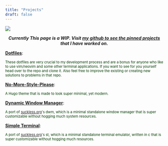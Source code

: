 ```yaml
---
title: "Projects"
draft: false
---
```

![](/img/night.gif)
<center>

***Currently This page is a WIP. Visit [my github to see the pinned projects](https://github.com/iamb4uc) that I have worked on.***

</center>

[**Dotfiles**](https://github.com/iamb4uc/dots.git):
<div style="color: #003a00; font-size: 80%;">
    These dotfiles are very crucial to my development
    process and are a bonus for anyone who like to use
    vim/neovim and some other terminal applications.
    If you want to see for you yourself head over to the
    repo and clone it. Also feel free to improve the
    existing or creating new solutions to problems in
    that repo.
</div>

[**No-More-Style-Please**](https://github.com/iamb4uc/no-more-style-please.git):
<div style="color: #003a00; font-size: 80%;">
    A Hugo theme that is made to look super minimal, yet modern.
</div>

[**Dynamic Window Manager**](https://github.com/iamb4uc/dwm.git):
<div style="color: #003a00; font-size: 80%;">
    A port of
    <a href="https://suckless.org" target="_blank">suckless.org</a>'s
    dwm, which is a minimal standalone window manager
    that is super customizable without hogging much
    system resources.
</div>

[**Simple Terminal**](https://github.com/iamb4uc/dwm.git):
<div style="color: #003a00; font-size: 80%;">
    A port of <a href="https://suckless.org" target="_blank">suckless.org</a>'s
    st, which is a minimal standalone terminal emulator, written in c
    that is super customizable without hogging much resources.
</div>
